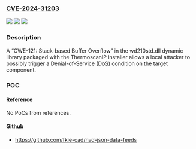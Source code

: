 ### [CVE-2024-31203](https://cve.mitre.org/cgi-bin/cvename.cgi?name=CVE-2024-31203)
![](https://img.shields.io/static/v1?label=Product&message=Thermoscan%20IP&color=blue)
![](https://img.shields.io/static/v1?label=Version&message=%3D%2020211103%20&color=brighgreen)
![](https://img.shields.io/static/v1?label=Vulnerability&message=CWE-121%20Stack-based%20Buffer%20Overflow&color=brighgreen)

### Description

A “CWE-121: Stack-based Buffer Overflow” in the wd210std.dll dynamic library packaged with the ThermoscanIP installer allows a local attacker to possibly trigger a Denial-of-Service (DoS) condition on the target component.

### POC

#### Reference
No PoCs from references.

#### Github
- https://github.com/fkie-cad/nvd-json-data-feeds

